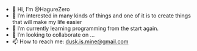- 👋 Hi, I’m @HagureZero
- 👀 I’m interested in many kinds of things and one of it is to create things that will make my life easier
- 🌱 I’m currently learning programming from the start again.
- 💞️ I’m looking to collaborate on ...
- 📫 How to reach me: dusk.is.mine@gmail.com

<!---
HagureZero/HagureZero is a ✨ special ✨ repository because its `README.md` (this file) appears on your GitHub profile.
You can click the Preview link to take a look at your changes.
--->
